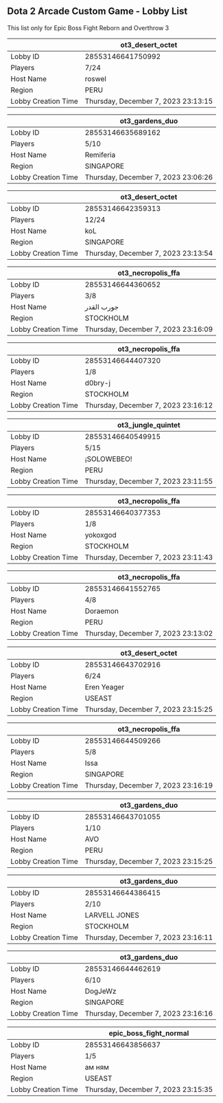 ## Dota 2 Arcade Custom Game - Lobby List

This list only for Epic Boss Fight Reborn and Overthrow 3

|  | ot3_desert_octet |
| ------ | ------ |
| Lobby ID | 28553146641750992 |
| Players | 7/24 |
| Host Name | roswel |
| Region | PERU |
| Lobby Creation Time | Thursday, December 7, 2023 23:13:15 |


|  | ot3_gardens_duo |
| ------ | ------ |
| Lobby ID | 28553146635689162 |
| Players | 5/10 |
| Host Name | Remiferia |
| Region | SINGAPORE |
| Lobby Creation Time | Thursday, December 7, 2023 23:06:26 |


|  | ot3_desert_octet |
| ------ | ------ |
| Lobby ID | 28553146642359313 |
| Players | 12/24 |
| Host Name | koL |
| Region | SINGAPORE |
| Lobby Creation Time | Thursday, December 7, 2023 23:13:54 |


|  | ot3_necropolis_ffa |
| ------ | ------ |
| Lobby ID | 28553146644360652 |
| Players | 3/8 |
| Host Name | جورب القدر |
| Region | STOCKHOLM |
| Lobby Creation Time | Thursday, December 7, 2023 23:16:09 |


|  | ot3_necropolis_ffa |
| ------ | ------ |
| Lobby ID | 28553146644407320 |
| Players | 1/8 |
| Host Name | d0bry-j |
| Region | STOCKHOLM |
| Lobby Creation Time | Thursday, December 7, 2023 23:16:12 |


|  | ot3_jungle_quintet |
| ------ | ------ |
| Lobby ID | 28553146640549915 |
| Players | 5/15 |
| Host Name | ¡SOLOWEBEO! |
| Region | PERU |
| Lobby Creation Time | Thursday, December 7, 2023 23:11:55 |


|  | ot3_necropolis_ffa |
| ------ | ------ |
| Lobby ID | 28553146640377353 |
| Players | 1/8 |
| Host Name | yokoxgod |
| Region | STOCKHOLM |
| Lobby Creation Time | Thursday, December 7, 2023 23:11:43 |


|  | ot3_necropolis_ffa |
| ------ | ------ |
| Lobby ID | 28553146641552765 |
| Players | 4/8 |
| Host Name | Doraemon |
| Region | PERU |
| Lobby Creation Time | Thursday, December 7, 2023 23:13:02 |


|  | ot3_desert_octet |
| ------ | ------ |
| Lobby ID | 28553146643702916 |
| Players | 6/24 |
| Host Name | Eren Yeager |
| Region | USEAST |
| Lobby Creation Time | Thursday, December 7, 2023 23:15:25 |


|  | ot3_necropolis_ffa |
| ------ | ------ |
| Lobby ID | 28553146644509266 |
| Players | 5/8 |
| Host Name | Issa |
| Region | SINGAPORE |
| Lobby Creation Time | Thursday, December 7, 2023 23:16:19 |


|  | ot3_gardens_duo |
| ------ | ------ |
| Lobby ID | 28553146643701055 |
| Players | 1/10 |
| Host Name | AVO |
| Region | PERU |
| Lobby Creation Time | Thursday, December 7, 2023 23:15:25 |


|  | ot3_gardens_duo |
| ------ | ------ |
| Lobby ID | 28553146644386415 |
| Players | 2/10 |
| Host Name | LARVELL JONES |
| Region | STOCKHOLM |
| Lobby Creation Time | Thursday, December 7, 2023 23:16:11 |


|  | ot3_gardens_duo |
| ------ | ------ |
| Lobby ID | 28553146644462619 |
| Players | 6/10 |
| Host Name | DogJeWz |
| Region | SINGAPORE |
| Lobby Creation Time | Thursday, December 7, 2023 23:16:16 |


|  | epic_boss_fight_normal |
| ------ | ------ |
| Lobby ID | 28553146643856637 |
| Players | 1/5 |
| Host Name | ам ням |
| Region | USEAST |
| Lobby Creation Time | Thursday, December 7, 2023 23:15:35 |


